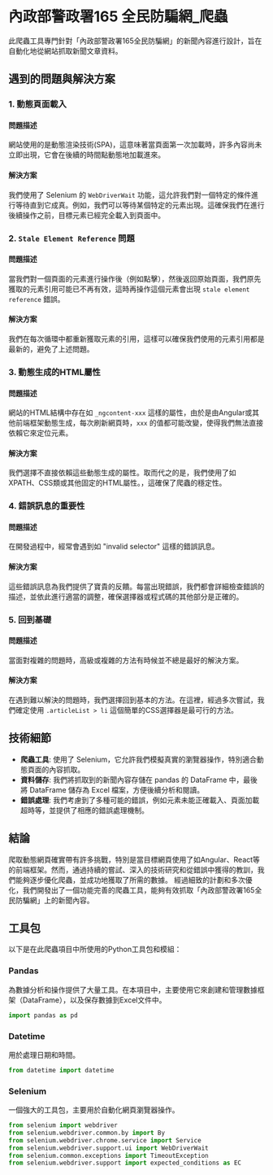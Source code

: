 # 內政部警政署165 全民防騙網_爬蟲

此爬蟲工具專門針對「內政部警政署165全民防騙網」的新聞內容進行設計，旨在自動化地從網站抓取新聞文章資料。

## 遇到的問題與解決方案

### 1. 動態頁面載入

#### 問題描述
網站使用的是動態渲染技術(SPA)，這意味著當頁面第一次加載時，許多內容尚未立即出現，它會在後續的時間點動態地加載進來。
#### 解決方案
我們使用了 Selenium 的 `WebDriverWait` 功能，這允許我們對一個特定的條件進行等待直到它成真。例如，我們可以等待某個特定的元素出現。這確保我們在進行後續操作之前，目標元素已經完全載入到頁面中。

### 2. `Stale Element Reference` 問題

#### 問題描述
當我們對一個頁面的元素進行操作後（例如點擊），然後返回原始頁面，我們原先獲取的元素引用可能已不再有效，這時再操作這個元素會出現 `stale element reference` 錯誤。
#### 解決方案
我們在每次循環中都重新獲取元素的引用，這樣可以確保我們使用的元素引用都是最新的，避免了上述問題。

### 3. 動態生成的HTML屬性

#### 問題描述
網站的HTML結構中存在如 `_ngcontent-xxx` 這樣的屬性，由於是由Angular或其他前端框架動態生成，每次刷新網頁時，`xxx` 的值都可能改變，使得我們無法直接依賴它來定位元素。
#### 解決方案
我們選擇不直接依賴這些動態生成的屬性。取而代之的是，我們使用了如XPATH、CSS類或其他固定的HTML屬性。，這確保了爬蟲的穩定性。

### 4. 錯誤訊息的重要性

#### 問題描述
在開發過程中，經常會遇到如 "invalid selector" 這樣的錯誤訊息。
#### 解決方案
這些錯誤訊息為我們提供了寶貴的反饋。每當出現錯誤，我們都會詳細檢查錯誤的描述，並依此進行適當的調整，確保選擇器或程式碼的其他部分是正確的。

### 5. 回到基礎

#### 問題描述
當面對複雜的問題時，高級或複雜的方法有時候並不總是最好的解決方案。
#### 解決方案
在遇到難以解決的問題時，我們選擇回到基本的方法。在這裡，經過多次嘗試，我們確定使用 `.articleList > li` 這個簡單的CSS選擇器是最可行的方法。

## 技術細節

- **爬蟲工具**: 使用了 Selenium，它允許我們模擬真實的瀏覽器操作，特別適合動態頁面的內容抓取。
- **資料儲存**: 我們將抓取到的新聞內容存儲在 pandas 的 DataFrame 中，最後將 DataFrame 儲存為 Excel 檔案，方便後續分析和閱讀。
- **錯誤處理**: 我們考慮到了多種可能的錯誤，例如元素未能正確載入、頁面加載超時等，並提供了相應的錯誤處理機制。

## 結論

爬取動態網頁確實帶有許多挑戰，特別是當目標網頁使用了如Angular、React等的前端框架。然而，通過持續的嘗試、深入的技術研究和從錯誤中獲得的教訓，我們能夠逐步優化爬蟲，並成功地獲取了所需的數據。
經過細致的計劃和多次優化，我們開發出了一個功能完善的爬蟲工具，能夠有效抓取「內政部警政署165全民防騙網」上的新聞內容。

## 工具包

以下是在此爬蟲項目中所使用的Python工具包和模組：

### Pandas
為數據分析和操作提供了大量工具。在本項目中，主要使用它來創建和管理數據框架（DataFrame），以及保存數據到Excel文件中。

```python
import pandas as pd
```
### Datetime
用於處理日期和時間。

```python
from datetime import datetime
```

### Selenium
一個強大的工具包，主要用於自動化網頁瀏覽器操作。
```python
from selenium import webdriver
from selenium.webdriver.common.by import By
from selenium.webdriver.chrome.service import Service
from selenium.webdriver.support.ui import WebDriverWait
from selenium.common.exceptions import TimeoutException
from selenium.webdriver.support import expected_conditions as EC
```
